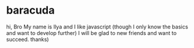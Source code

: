 # baracuda 
 
 hi, Bro 
 My name is Ilya and I like javascript (though I only know the basics and want to develop further)
 I will be glad to new friends and want to succeed.
 thanks)
